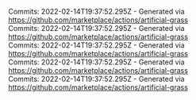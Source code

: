 Commits: 2022-02-14T19:37:52.295Z - Generated via https://github.com/marketplace/actions/artificial-grass
<br>
Commits: 2022-02-14T19:37:52.295Z - Generated via https://github.com/marketplace/actions/artificial-grass
<br>
Commits: 2022-02-14T19:37:52.295Z - Generated via https://github.com/marketplace/actions/artificial-grass
<br>
Commits: 2022-02-14T19:37:52.295Z - Generated via https://github.com/marketplace/actions/artificial-grass
<br>
Commits: 2022-02-14T19:37:52.295Z - Generated via https://github.com/marketplace/actions/artificial-grass
<br>
